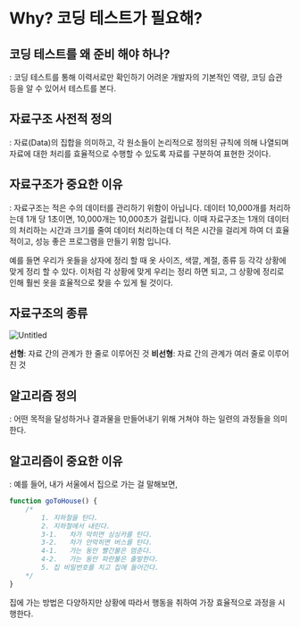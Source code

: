 # Why? 코딩 테스트가 필요해?



## 코딩 테스트를 왜 준비 해야 하나?

: 코딩 테스트를 통해 이력서로만 확인하기 어려운 개발자의 기본적인 역량, 코딩 습관 등을 알 수 있어서 테스트를 본다.



## 자료구조 사전적 정의

:  자료(Data)의 집합을 의미하고, 각 원소들이 논리적으로 정의된 규칙에 의해 나열되며 자료에 대한 처리를 효율적으로 수행할 수 있도록 자료를 구분하여 표현한 것이다.



## 자료구조가 중요한 이유

: 자료구조는 적은 수의 데이터를 관리하기 위함이 아닙니다. 데이터 10,000개를 처리하는데 1개 당 1초이면, 10,000개는 10,000초가 걸립니다. 이때 자료구조는 1개의 데이터의 처리하는 시간과 크기를 줄여 데이터 처리하는데 더 적은 시간을 걸리게 하여 더 효율적이고, 성능 좋은 프로그램을 만들기 위함 입니다.

 예를 들면 우리가 옷들을 상자에 정리 할 때 옷 사이즈, 색깔, 계절, 종류 등 각각 상황에 맞게 정리 할 수 있다. 이처럼 각 상황에 맞게 우리는 정리 하면 되고, 그 상황에 정리로 인해 훨씬 옷을 효율적으로 찾을 수 있게 될 것이다.



## 자료구조의 종류
![Untitled](https://user-images.githubusercontent.com/49690383/114421206-07306300-9bf0-11eb-8ab4-08795155b04b.png)

**선형**: 자료 간의 관계가 한 줄로 이루어진 것
**비선형**: 자료 간의 관계가 여러 줄로 이루어 진 것



## 알고리즘 정의

: 어떤 목적을 달성하거나 결과물을 만들어내기 위해 거쳐야 하는 일련의 과정들을 의미한다.



## 알고리즘이 중요한 이유

 : 예를 들어, 내가 서울에서 집으로 가는 걸 말해보면,

```jsx
function goToHouse() {
	/*
		1. 지하철을 탄다.
		2. 지하철에서 내린다.
		3-1.   차가 막히면 싱싱카를 탄다.
		3-2.   차가 안막히면 버스를 탄다.
		4-1.   가는 동안 빨간불은 멈춘다.
		4-2.   가는 동안 파란불은 출발한다.
		5. 집 비밀번호를 치고 집에 들어간다.
	*/	
}
```

집에 가는 방법은 다양하지만 상황에 따라서 행동을 취하여 가장 효율적으로 과정을 시행한다.
